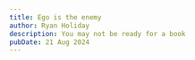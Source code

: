 ```yaml
---
title: Ego is the enemy
author: Ryan Holiday
description: You may not be ready for a book
pubDate: 21 Aug 2024
---
```


